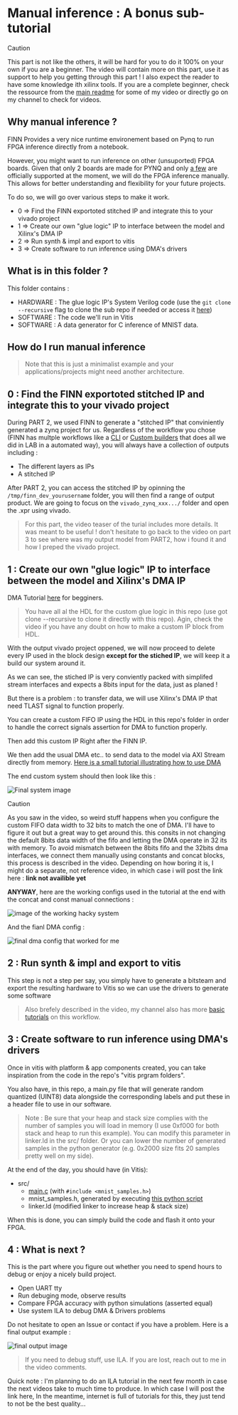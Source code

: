 # Manual inference : A bonus sub-tutorial

> [!CAUTION]
> This part is not like the others, it will be hard for you to do it 100% on your own if you are a beginner. The video will contain more on this part, use it as support to help you getting through this part ! I also expect the reader to have some knowledge ith xilinx tools. If you are a complete beginner, check the ressource from the [main readme](../README.md) for some of my video or directly go on my channel to check for videos.

## Why manual inference ?

FINN Provides a very nice runtime environement based on Pynq to run FPGA inference directly from a notebook.

However, you might want to run inference on other (unsuported) FPGA boards. Given that only 2 boards are made for PYNQ and only [a few](http://www.pynq.io/boards.html) are officially supported at the moment, we will do the FPGA inference manually.
This allows for better understanding and flexibility for your future projects.

To do so, we will go over various steps to make it work.

- 0 => Find the FINN exportoted stitched IP and integrate this to your vivado project
- 1 => Create our own "glue logic" IP to interface between the model and Xilinx's DMA IP
- 2 => Run synth & impl and export to vitis
- 3 => Create software to run inference using DMA's drivers

## What is in this folder ?

This folder contains :

- HARDWARE : The glue logic IP's System Verilog code (use  the ```git clone --recursive``` flag to clone the sub repo if needed or access it [here](https://github.com/0BAB1/Axi-Stream-FIFO-for-FINN))
- SOFTWARE : The code we'll run in Vitis
- SOFTWARE : A data generator for C inference of MNIST data.

## How do I run manual inference

> Note that this is just a minimalist example and your applications/projects might need another architecture.

## 0 : Find the FINN exportoted stitched IP and integrate this to your vivado project

During PART 2, we used FINN to generate a "stitched IP" that conviniently generated a zynq project for us. Regardless of the workflow you chose (FINN has multple workflows like a [CLI](https://finn.readthedocs.io/en/latest/command_line.html) or [Custom builders](https://finn.readthedocs.io/en/latest/command_line.html) that does all we did in LAB in a automated way), you will always have a collection of outputs including :

- The different layers as IPs
- A stitched IP

After PART 2, you can access the stitched IP by opinning the ```/tmp/finn_dev_yourusername``` folder, you will then find a range of output product.
We are going to focus on the ```vivado_zynq_xxx.../``` folder and open the .xpr using vivado.

> For this part, the video teaser of the turial includes more details. It was meant to be useful ! don't hesitate to go back to the video on part 3 to see where was my output model from PART2, how i found it and how I preped the vivado project.

## 1 : Create our own "glue logic" IP to interface between the model and Xilinx's DMA IP

DMA Tutorial [here](https://www.youtube.com/watch?v=aySO9jCKj9g) for begginers.

> You have all al the HDL for the custom glue logic in this repo (use got clone --recursive to clone it directly with this repo). Agin, check the video if you have any doubt on how to make a custom IP block from HDL.

With the output vivado project oppened, we will now proceed to delete every IP used in the block design **except for the stiched IP**, we will keep it a build our system around it.

As we can see, the stiched IP is very conviently packed with simplifed stream interfaces and expects a 8bits input for the data, just as planed !

But there is a problem : to transfer data, we will use Xilinx's DMA IP that need TLAST signal to function properly.

You can create a custom FIFO IP using the HDL in this repo's folder in order to handle the correct signals assertion for DMA to function properly.

Then add this custom IP Right after the FINN IP.

We then add the usual DMA etc.. to send data to the model via AXI Stream directly from memory. [Here is a small tutorial illustrating how to use DMA](https://www.youtube.com/watch?v=aySO9jCKj9g)

The end custom system should then look like this :

![Final system image](./final_custom_system.png)

> [!CAUTION]
> As you saw in the video, so weird stuff happens when you configure the custom FIFO data width to 32 bits to match the one of DMA. I'll have to figure it out but a great way to get around this.
> this consits in not changing the default 8bits data width of the fifo and letting the DMA operate in 32 its with memory.
> To avoid mismatch between the 8bits fifo and the 32bits dma interfaces, we connect them manually using constants and concat blocks, this process is
> described in the video. Depending on how boring it is, I might do a separate, not reference video, in which case i will post the link here : **link not availible yet**

**ANYWAY**, here are the working configs used in the tutorial at the end with the concat and const manual connections :

![image of the working hacky system](hack_bug.png)

And the fianl DMA config :

![final dma config that worked for me](working_dma_config.png)

## 2 : Run synth & impl and export to vitis

This step is not a step per say, you simply have to generate a bitsteam and export the resulting hardware to Vitis so we can use the drivers to generate some software

> Also brefely described in the video, my channel also has more [basic tutorials](https://www.youtube.com/watch?v=zJJTxOT37K4) on this workflow.

## 3 : Create software to run inference using DMA's drivers

Once in vitis with platform & app components created, you can take inspiration from the code in the repo's "vitis prgram folders".

You also have, in this repo, a main.py file that will generate random quantized (UINT8) data alongside the corresponding labels and put these in a header file to use in our software.

> Note : Be sure that your heap and stack size complies with the number of samples you will load in memory (I use 0xf000 for both stack and heap to run this example). You can modify this parameter in linker.ld in the src/ folder. Or you can lower the number of generated samples in the python generator (e.g. 0x2000 size fits 20 samples pretty well on my side).

At the end of the day, you should have (in Vitis):

- src/
  - [main.c](./vitis_software/main.c) (with ```#include <mnist_samples.h>```)
  - mnist_samples.h, generated by executing [this python script](./vitis_software/generate_test_data.py)
  - linker.ld (modified linker to increase heap & stack size)

When this is done, you can simply build the code and flash it onto your FPGA.

## 4 : What is next ?

This is the part where you figure out whether you need to spend hours to debug or enjoy a nicely build project.

- Open UART tty
- Run debuging mode, observe results
- Compare FPGA accuracy with python simulations (asserted equal)
- Use system ILA to debug DMA & Drivers problems

Do not hesitate to open an Issue or contact if you have a problem. Here is a final output example :

![final output image](final_output.png)

> If you need to debug stuff, use ILA. If you are lost, reach out to me in the video comments.

Quick note : I'm planning to do an ILA tutorial in the next few month in case the next videos take to much time to produce. In which case I will post the link here, In the meantime, internet is full of tutorials for this, they just tend to not be the best quality...